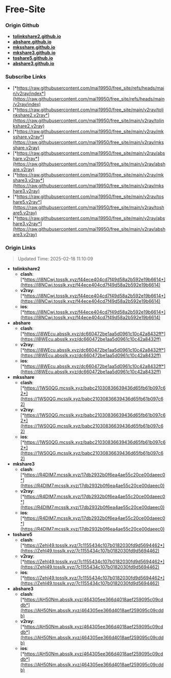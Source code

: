 # Free-Site

### Origin Github

- [**tolinkshare2.github.io**](https://github.com/tolinkshare2/tolinkshare2.github.io)
- [**abshare.github.io**](https://github.com/abshare/abshare.github.io)
- [**mksshare.github.io**](https://github.com/mksshare/mksshare.github.io)
- [**mkshare3.github.io**](https://github.com/mkshare3/mkshare3.github.io)
- [**toshare5.github.io**](https://github.com/toshare5/toshare5.github.io)
- [**abshare3.github.io**](https://github.com/abshare3/abshare3.github.io)

### Subscribe Links

- [*https://raw.githubusercontent.com/mai19950/free_site/refs/heads/main/v2ray/index*](https://raw.githubusercontent.com/mai19950/free_site/refs/heads/main/v2ray/index)
- [*https://raw.githubusercontent.com/mai19950/free_site/main/v2ray/tolinkshare2.v2ray*](https://raw.githubusercontent.com/mai19950/free_site/main/v2ray/tolinkshare2.v2ray)
- [*https://raw.githubusercontent.com/mai19950/free_site/main/v2ray/mksshare.v2ray*](https://raw.githubusercontent.com/mai19950/free_site/main/v2ray/mksshare.v2ray)
- [*https://raw.githubusercontent.com/mai19950/free_site/main/v2ray/abshare.v2ray*](https://raw.githubusercontent.com/mai19950/free_site/main/v2ray/abshare.v2ray)
- [*https://raw.githubusercontent.com/mai19950/free_site/main/v2ray/mkshare3.v2ray*](https://raw.githubusercontent.com/mai19950/free_site/main/v2ray/mkshare3.v2ray)
- [*https://raw.githubusercontent.com/mai19950/free_site/main/v2ray/toshare5.v2ray*](https://raw.githubusercontent.com/mai19950/free_site/main/v2ray/toshare5.v2ray)
- [*https://raw.githubusercontent.com/mai19950/free_site/main/v2ray/abshare3.v2ray*](https://raw.githubusercontent.com/mai19950/free_site/main/v2ray/abshare3.v2ray)

### Origin Links

> Updated Time: 2025-02-18 11:10:09

- **tolinkshare2**
  - **clash**: [*https://I8NCwj.tosslk.xyz/f44ece404cd7f49d58a2b592e19b6614*](https://I8NCwj.tosslk.xyz/f44ece404cd7f49d58a2b592e19b6614)
  - **v2ray**: [*https://I8NCwj.tosslk.xyz/f44ece404cd7f49d58a2b592e19b6614*](https://I8NCwj.tosslk.xyz/f44ece404cd7f49d58a2b592e19b6614)
  - **ios**: [*https://I8NCwj.tosslk.xyz/f44ece404cd7f49d58a2b592e19b6614*](https://I8NCwj.tosslk.xyz/f44ece404cd7f49d58a2b592e19b6614)
- **abshare**
  - **clash**: [*https://l8WEcu.absslk.xyz/dc660472be1aa5d0961c10c42a8432ff*](https://l8WEcu.absslk.xyz/dc660472be1aa5d0961c10c42a8432ff)
  - **v2ray**: [*https://l8WEcu.absslk.xyz/dc660472be1aa5d0961c10c42a8432ff*](https://l8WEcu.absslk.xyz/dc660472be1aa5d0961c10c42a8432ff)
  - **ios**: [*https://l8WEcu.absslk.xyz/dc660472be1aa5d0961c10c42a8432ff*](https://l8WEcu.absslk.xyz/dc660472be1aa5d0961c10c42a8432ff)
- **mksshare**
  - **clash**: [*https://1WS0QG.mcsslk.xyz/babc21030836639436d65fb61b097c62*](https://1WS0QG.mcsslk.xyz/babc21030836639436d65fb61b097c62)
  - **v2ray**: [*https://1WS0QG.mcsslk.xyz/babc21030836639436d65fb61b097c62*](https://1WS0QG.mcsslk.xyz/babc21030836639436d65fb61b097c62)
  - **ios**: [*https://1WS0QG.mcsslk.xyz/babc21030836639436d65fb61b097c62*](https://1WS0QG.mcsslk.xyz/babc21030836639436d65fb61b097c62)
- **mkshare3**
  - **clash**: [*https://R4DlM7.mcsslk.xyz/17db2932b0f6ea4ae55c20ce00daeec0*](https://R4DlM7.mcsslk.xyz/17db2932b0f6ea4ae55c20ce00daeec0)
  - **v2ray**: [*https://R4DlM7.mcsslk.xyz/17db2932b0f6ea4ae55c20ce00daeec0*](https://R4DlM7.mcsslk.xyz/17db2932b0f6ea4ae55c20ce00daeec0)
  - **ios**: [*https://R4DlM7.mcsslk.xyz/17db2932b0f6ea4ae55c20ce00daeec0*](https://R4DlM7.mcsslk.xyz/17db2932b0f6ea4ae55c20ce00daeec0)
- **toshare5**
  - **clash**: [*https://ZehI49.tosslk.xyz/7c1155434c107b0182030fd9d5694462*](https://ZehI49.tosslk.xyz/7c1155434c107b0182030fd9d5694462)
  - **v2ray**: [*https://ZehI49.tosslk.xyz/7c1155434c107b0182030fd9d5694462*](https://ZehI49.tosslk.xyz/7c1155434c107b0182030fd9d5694462)
  - **ios**: [*https://ZehI49.tosslk.xyz/7c1155434c107b0182030fd9d5694462*](https://ZehI49.tosslk.xyz/7c1155434c107b0182030fd9d5694462)
- **abshare3**
  - **clash**: [*https://AH50Nm.absslk.xyz/464305ee366d4018aef259095c09cddb*](https://AH50Nm.absslk.xyz/464305ee366d4018aef259095c09cddb)
  - **v2ray**: [*https://AH50Nm.absslk.xyz/464305ee366d4018aef259095c09cddb*](https://AH50Nm.absslk.xyz/464305ee366d4018aef259095c09cddb)
  - **ios**: [*https://AH50Nm.absslk.xyz/464305ee366d4018aef259095c09cddb*](https://AH50Nm.absslk.xyz/464305ee366d4018aef259095c09cddb)
